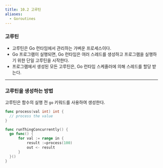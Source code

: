 ```yaml
---
title: 10.2 고루틴
aliases:
  - Goroutines
---
```


### 고루틴

- 고루틴은 Go 런타임에서 관리하는 가벼운 프로세스이다.
- Go 프로그램이 실행되면, Go 런타임은 여러 스레드를 생성하고 프로그램을 실행하기 위한 단일 고루틴을 시작한다.
- 프로그램에서 생성된 모든 고루틴은, Go 런타임 스케줄러에 의해 스레드를 할당 받는다.

---

### 고루틴을 생성하는 방법

고루틴은 함수의 실행 전 `go` 키워드를 사용하여 생성한다.

```go
func process(val int) int {
  // process the value
}

func runThingConcurrently() {
  go func() {
	  for val := range in {
		  result :=process(100)
		  out <- result
	  }
  }()
}
```